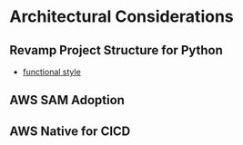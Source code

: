 # Architectural Considerations

## Revamp Project Structure for Python

- [functional style](https://the-frey.github.io/2018/07/20/structuring-a-serverless-python-backend)

## AWS SAM Adoption

## AWS Native for CICD
